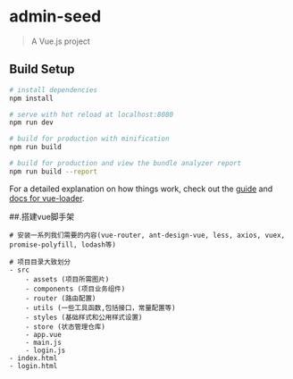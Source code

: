 # admin-seed

> A Vue.js project

## Build Setup

``` bash
# install dependencies
npm install

# serve with hot reload at localhost:8080
npm run dev

# build for production with minification
npm run build

# build for production and view the bundle analyzer report
npm run build --report
```

For a detailed explanation on how things work, check out the [guide](http://vuejs-templates.github.io/webpack/) and [docs for vue-loader](http://vuejs.github.io/vue-loader).

##.搭建vue脚手架

```内容
# 安装一系列我们需要的内容(vue-router, ant-design-vue, less, axios, vuex, promise-polyfill, lodash等)

# 项目目录大致划分
- src
	- assets (项目所需图片)
	- components (项目业务组件)
	- router (路由配置)
	- utils (一些工具函数,包括接口，常量配置等)
	- styles (基础样式和公用样式设置)
	- store (状态管理仓库)
	- app.vue
	- main.js
	- login.js
- index.html
- login.html